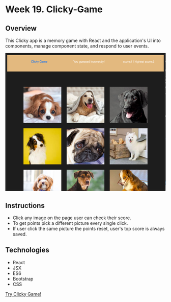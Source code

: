 # Week 19. Clicky-Game

## Overview

This Clicky app is a memory game with React and the application's UI into components, manage component state, and respond to user events.

![ClickyGame](./public/assets/images/clicky-game.png)

## Instructions

- Click any image on the page user can check their score.
- To get points pick a different picture every single click. 
- If user click the same picture the points reset, user's top score is always saved.  

## Technologies 

- React
- JSX
- ES6
- Bootstrap
- CSS

[Try Clicky Game!](https://grace8512.github.io/Clicky-Game/)
